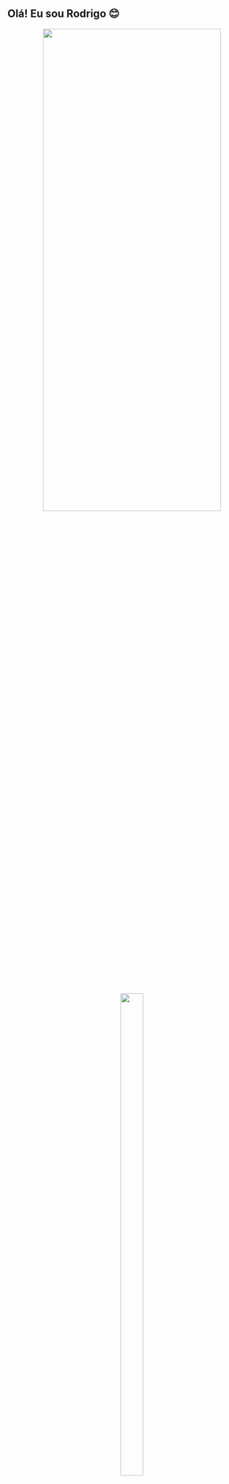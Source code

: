 <h2 text="blue">Olá! Eu sou Rodrigo 😊</h2>

<div align="center">
  <a href="https://github.com/Rodrisc">
  <img height="50%" width="360px" src="https://github-readme-stats.vercel.app/api?username=Rodrisc&show_icons=true&theme=dracula&include_all_commits=true&count_private=true"/>
  <img height="50%" width="30%" src="https://github-readme-stats.vercel.app/api/top-langs/?username=Rodrisc&layout=compact&langs_count=7&theme=dracula"/>
</div>
